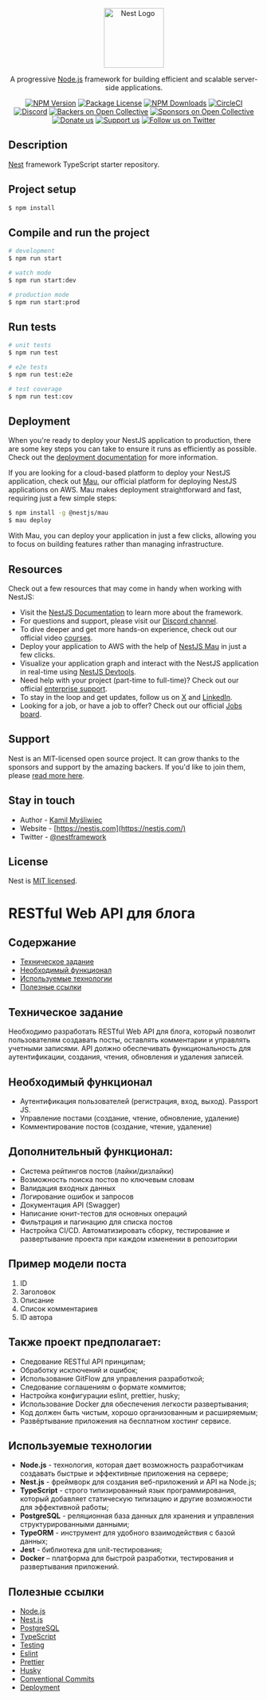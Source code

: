 <p align="center">
  <a href="http://nestjs.com/" target="blank"><img src="https://nestjs.com/img/logo-small.svg" width="120" alt="Nest Logo" /></a>
</p>

[circleci-image]: https://img.shields.io/circleci/build/github/nestjs/nest/master?token=abc123def456
[circleci-url]: https://circleci.com/gh/nestjs/nest

  <p align="center">A progressive <a href="http://nodejs.org" target="_blank">Node.js</a> framework for building efficient and scalable server-side applications.</p>
    <p align="center">
<a href="https://www.npmjs.com/~nestjscore" target="_blank"><img src="https://img.shields.io/npm/v/@nestjs/core.svg" alt="NPM Version" /></a>
<a href="https://www.npmjs.com/~nestjscore" target="_blank"><img src="https://img.shields.io/npm/l/@nestjs/core.svg" alt="Package License" /></a>
<a href="https://www.npmjs.com/~nestjscore" target="_blank"><img src="https://img.shields.io/npm/dm/@nestjs/common.svg" alt="NPM Downloads" /></a>
<a href="https://circleci.com/gh/nestjs/nest" target="_blank"><img src="https://img.shields.io/circleci/build/github/nestjs/nest/master" alt="CircleCI" /></a>
<a href="https://discord.gg/G7Qnnhy" target="_blank"><img src="https://img.shields.io/badge/discord-online-brightgreen.svg" alt="Discord"/></a>
<a href="https://opencollective.com/nest#backer" target="_blank"><img src="https://opencollective.com/nest/backers/badge.svg" alt="Backers on Open Collective" /></a>
<a href="https://opencollective.com/nest#sponsor" target="_blank"><img src="https://opencollective.com/nest/sponsors/badge.svg" alt="Sponsors on Open Collective" /></a>
  <a href="https://paypal.me/kamilmysliwiec" target="_blank"><img src="https://img.shields.io/badge/Donate-PayPal-ff3f59.svg" alt="Donate us"/></a>
    <a href="https://opencollective.com/nest#sponsor"  target="_blank"><img src="https://img.shields.io/badge/Support%20us-Open%20Collective-41B883.svg" alt="Support us"></a>
  <a href="https://twitter.com/nestframework" target="_blank"><img src="https://img.shields.io/twitter/follow/nestframework.svg?style=social&label=Follow" alt="Follow us on Twitter"></a>
</p>
  <!--[![Backers on Open Collective](https://opencollective.com/nest/backers/badge.svg)](https://opencollective.com/nest#backer)
  [![Sponsors on Open Collective](https://opencollective.com/nest/sponsors/badge.svg)](https://opencollective.com/nest#sponsor)-->

## Description

[Nest](https://github.com/nestjs/nest) framework TypeScript starter repository.

## Project setup

```bash
$ npm install
```

## Compile and run the project

```bash
# development
$ npm run start

# watch mode
$ npm run start:dev

# production mode
$ npm run start:prod
```

## Run tests

```bash
# unit tests
$ npm run test

# e2e tests
$ npm run test:e2e

# test coverage
$ npm run test:cov
```

## Deployment

When you're ready to deploy your NestJS application to production, there are some key steps you can take to ensure it runs as efficiently as possible. Check out the [deployment documentation](https://docs.nestjs.com/deployment) for more information.

If you are looking for a cloud-based platform to deploy your NestJS application, check out [Mau](https://mau.nestjs.com), our official platform for deploying NestJS applications on AWS. Mau makes deployment straightforward and fast, requiring just a few simple steps:

```bash
$ npm install -g @nestjs/mau
$ mau deploy
```

With Mau, you can deploy your application in just a few clicks, allowing you to focus on building features rather than managing infrastructure.

## Resources

Check out a few resources that may come in handy when working with NestJS:

- Visit the [NestJS Documentation](https://docs.nestjs.com) to learn more about the framework.
- For questions and support, please visit our [Discord channel](https://discord.gg/G7Qnnhy).
- To dive deeper and get more hands-on experience, check out our official video [courses](https://courses.nestjs.com/).
- Deploy your application to AWS with the help of [NestJS Mau](https://mau.nestjs.com) in just a few clicks.
- Visualize your application graph and interact with the NestJS application in real-time using [NestJS Devtools](https://devtools.nestjs.com).
- Need help with your project (part-time to full-time)? Check out our official [enterprise support](https://enterprise.nestjs.com).
- To stay in the loop and get updates, follow us on [X](https://x.com/nestframework) and [LinkedIn](https://linkedin.com/company/nestjs).
- Looking for a job, or have a job to offer? Check out our official [Jobs board](https://jobs.nestjs.com).

## Support

Nest is an MIT-licensed open source project. It can grow thanks to the sponsors and support by the amazing backers. If you'd like to join them, please [read more here](https://docs.nestjs.com/support).

## Stay in touch

- Author - [Kamil Myśliwiec](https://twitter.com/kammysliwiec)
- Website - [https://nestjs.com](https://nestjs.com/)
- Twitter - [@nestframework](https://twitter.com/nestframework)

## License

Nest is [MIT licensed](https://github.com/nestjs/nest/blob/master/LICENSE).

# RESTful Web API для блога

## Содержание

- [Техническое задание](#Техническое-задание)
- [Необходимый функционал](#Необходимый-функционал)
- [Используемые технологии](#Используемые-технологии)
- [Полезные ссылки](#Полезные-ссылки)

## Техническое задание

Необходимо разработать RESTful Web API для блога, который позволит пользователям создавать посты, оставлять комментарии и управлять учетными записями. API должно обеспечивать функциональность для аутентификации, создания, чтения, обновления и удаления записей.

## Необходимый функционал

- Аутентификация пользователей (регистрация, вход, выход). Passport JS.
- Управление постами (создание, чтение, обновление, удаление)
- Комментирование постов (создание, чтение, удаление)

## Дополнительный функционал:

- Система рейтингов постов (лайки/дизлайки)
- Возможность поиска постов по ключевым словам
- Валидация входных данных
- Логирование ошибок и запросов
- Документация API (Swagger)
- Написание юнит-тестов для основных операций
- Фильтрация и пагинацию для списка постов
- Настройка CI/CD. Автоматизировать сборку, тестирование и развертывание проекта при каждом изменении в репозитории

## Пример модели поста

1. ID
2. Заголовок
3. Описание
4. Список комментариев
5. ID автора

## Также проект предполагает:

- Следование RESTful API принципам;
- Обработку исключений и ошибок;
- Использование GitFlow для управления разработкой;
- Следование соглашениям о формате коммитов;
- Настройка конфигурации eslint, prettier, husky;
- Использование Docker для обеспечения легкости развертывания;
- Код должен быть чистым, хорошо организованным и расширяемым;
- Развёртывание приложения на бесплатном хостинг сервисе.

## Используемые технологии

- **Node.js** - технология, которая дает возможность разработчикам создавать быстрые и эффективные приложения на сервере;
- **Nest.js** - фреймворк для создания веб-приложений и API на Node.js;
- **TypeScript** - строго типизированный язык программирования, который добавляет статическую типизацию и другие возможности для эффективной работы;
- **PostgreSQL** - реляционная база данных для хранения и управления структурированными данными;
- **TypeORM** - инструмент для удобного взаимодействия с базой данных;
- **Jest** - библиотека для unit-тестирования;
- **Docker** – платформа для быстрой разработки, тестирования и развертывания приложений.

## Полезные ссылки

- [Node.js](https://nodejs.org/en)
- [Nest.js](https://docs.nestjs.com/)
- [PostgreSQL](https://www.postgresql.org/)
- [TypeScript](https://www.typescriptlang.org/)
- [Testing](https://docs-nestjs.netlify.app/fundamentals/testing)
- [Eslint](https://eslint.org/)
- [Prettier](https://prettier.io/)
- [Husky](https://typicode.github.io/husky/)
- [Conventional Commits](https://www.conventionalcommits.org/en/v1.0.0/)
- [Deployment](https://docs.nestjs.com/deployment)
